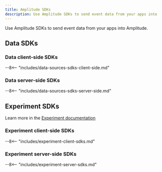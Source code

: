 ```yaml
---
title: Amplitude SDKs
description: Use Amplitude SDKs to send event data from your apps into Amplitude. 
---
```


Use Amplitude SDKs to send event data from your apps into Amplitude.

## Data SDKs

### Data client-side SDKs

--8<-- "includes/data-sources-sdks-client-side.md"

### Data server-side SDKs


--8<-- "includes/data-sources-sdks-server-side.md"

## Experiment SDKs

Learn more in the [Experiment documentation](../../experiment/)

### Experiment client-side SDKs

--8<-- "includes/experiment-client-sdks.md"

### Experiment server-side SDKs

--8<--  "includes/experiment-server-sdks.md"